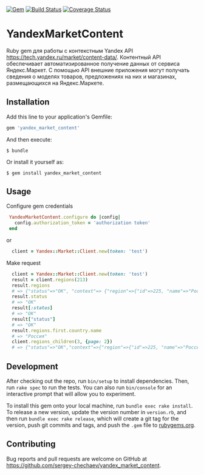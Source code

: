[![Gem](https://img.shields.io/gem/v/yandex_market_content.svg?style=flat-square)](https://rubygems.org/gems/yandex_market_content)
[![Build Status](https://travis-ci.org/sergey-chechaev/yandex_market_content.svg?branch=master)](https://travis-ci.org/sergey-chechaev/yandex_market_content)
[![Coverage Status](https://coveralls.io/repos/github/sergey-chechaev/yandex_market_content/badge.svg?branch=master)](https://coveralls.io/github/sergey-chechaev/yandex_market_content?branch=master)

# YandexMarketContent

Ruby gem для работы с контекстным Yandex API https://tech.yandex.ru/market/content-data/. Контентный API обеспечивает автоматизированное получение данных от сервиса Яндекс.Маркет. С помощью API внешние приложения могут получать сведения о моделях товаров, предложениях на них и магазинах, размещающихся на Яндекс.Маркете.

## Installation

Add this line to your application's Gemfile:

```ruby
gem 'yandex_market_content'
```

And then execute:

    $ bundle

Or install it yourself as:

    $ gem install yandex_market_content

## Usage

Configure gem credentials 

```ruby
 YandexMarketContent.configure do |config|
   config.authorization_token = 'authorization token'
 end
```
or

```ruby
  client = Yandex::Market::Client.new(token: 'test') 
```
Make request

```ruby
  client = Yandex::Market::Client.new(token: 'test') 
  result = client.regions(213)
  result.regions
  # => {"status"=>"OK", "context"=> {"region"=>{"id"=>225, "name"=>"Россия", "type"=>"COUNTRY", "childCount"=>11, "country"=>{"id"=>225, "name"=>"Россия", "type"=>"COUNTRY", "childCount"=>11}},....
  result.status
  # => "OK"
  result[:status]
  # => "OK"
  result["status"]
  # => "OK"
  result.regions.first.country.name
  # => "Россия"
  client.regions_children(3, {page: 2})
  # => {"status"=>"OK","context"=>{"region"=>{"id"=>225, "name"=>"Россия", "type"=>"COUNTRY", "childCount"=>11, "country"=>{"id"=>225, "name"=>"Россия","type"=>"COUNTRY", "childCount"=>11}},.....,"regions"=> [{"id"=>10705, "name"=>"Курская область", "type"=>"SUBJECT_FEDERATION", "childCount"=>35, "country"=>{"id"=>225, "name"=>"Россия", "type"=>"COUNTRY", "childCount"=>11}},....]}
```


## Development

After checking out the repo, run `bin/setup` to install dependencies. Then, run `rake spec` to run the tests. You can also run `bin/console` for an interactive prompt that will allow you to experiment.

To install this gem onto your local machine, run `bundle exec rake install`. To release a new version, update the version number in `version.rb`, and then run `bundle exec rake release`, which will create a git tag for the version, push git commits and tags, and push the `.gem` file to [rubygems.org](https://rubygems.org/gems/yandex_market_content).

## Contributing

Bug reports and pull requests are welcome on GitHub at https://github.com/sergey-chechaev/yandex_market_content.


